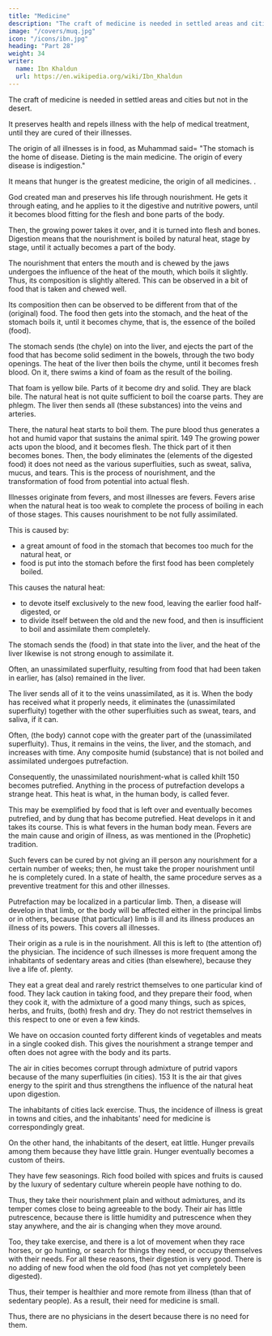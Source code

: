 ```yaml
---
title: "Medicine"
description: "The craft of medicine is needed in settled areas and cities but not in the desert"
image: "/covers/muq.jpg"
icon: "/icons/ibn.jpg"
heading: "Part 28"
weight: 34
writer:
  name: Ibn Khaldun
  url: https://en.wikipedia.org/wiki/Ibn_Khaldun
---
```




The craft of medicine is needed in settled areas and cities but not in the desert.

<!-- This craft is necessary in towns and cities because of its recognized usefulness.  -->

It preserves health and repels illness with the help of medical treatment, until they are cured of their illnesses.

The origin of all illnesses is in food, as Muhammad said<!--  in the comprehensive tradition on medicine, that is reported among physicians but suspected by the religious scholars. 147 He said -->= "The stomach is the home of disease. Dieting is the main medicine. The origin of every disease is indigestion." 

<!-- The statement "The stomach is the home of disease," is obvious. The statement= "Dieting is the main medicine," is to be understood in the sense that himyah "dieting" means "going hungry," since hunger means refraining (ihtima') from food. -->

It means that hunger is the greatest medicine, the origin of all medicines. <!-- The statement= "The origin of every disease is indigestion," is to be understood in the sense that baradah "indigestion" is the addition of new food to the food already in the stomach before it has been digested -->.

<!-- The statement lends itself to) the following comment. --> 

God created man and preserves his life through nourishment. He gets it through eating, and he applies to it the digestive and nutritive powers, until it becomes blood fitting for the flesh and bone parts of the body. 

Then, the growing power takes it over, and it is turned into flesh and bones. Digestion means that the nourishment is boiled by natural heat, stage by stage, until it actually becomes a part of the body. 

The nourishment that enters the mouth and is chewed by the jaws undergoes the influence of the heat of the mouth, which boils it slightly. Thus, its composition is slightly altered. This can be observed in a bit of food that is taken and chewed well. 

Its composition then can be observed to be different from that of the (original) food. The food then gets into the stomach, and the heat of the stomach boils it, until it becomes chyme, that is, the essence of the boiled (food). 

The stomach sends (the chyle) on into the liver, and ejects the part of the food that has become solid sediment in the bowels, through the two body openings. The heat of the liver then boils the chyme, until it becomes fresh blood. On it, there swims a kind of foam as the result of the boiling. 

That foam is yellow bile. Parts of it become dry and solid. They are black bile. The natural heat is not quite sufficient to boil the coarse parts. They are phlegm. The liver then sends all (these substances) into the veins and arteries. 

There, the natural heat starts to boil them. The pure blood thus generates a hot and humid vapor that sustains the animal spirit. 149 The growing power acts upon the blood, and it becomes flesh. The thick part of it then becomes bones. Then,
the body eliminates the (elements of the digested food) it does not need as the various superfluities, such as sweat, saliva, mucus, and tears. This is the process of nourishment, and the transformation of food from potential into actual flesh. 

Illnesses originate from fevers, and most illnesses are fevers. Fevers arise when the natural heat is too weak to complete the process of boiling in each of those stages. This causes nourishment to be not fully assimilated. 

This is caused by:
- a great amount of food in the stomach that becomes too much for the natural heat, or
- food is put into the stomach before the first food has been completely boiled. 

This causes the natural heat:
- to devote itself exclusively to the new food, leaving the earlier food half-digested, or
- to divide itself between the old and the new food, and then is insufficient to boil and assimilate them completely. 

The stomach sends the (food) in that state into the liver, and the heat of the liver likewise is not strong enough to assimilate it. 

Often, an unassimilated superfluity, resulting from food that had been taken in earlier, has (also) remained in the liver. 

The liver sends all of it to the veins unassimilated, as it is. When the body has received what it properly needs, it
eliminates the (unassimilated superfluity) together with the other superfluities such as sweat, tears, and saliva, if it can.

Often, (the body) cannot cope with the greater part of the (unassimilated superfluity). Thus, it remains in the veins, the liver, and the stomach, and increases with time. Any composite humid (substance) that is not boiled and assimilated undergoes putrefaction. 

Consequently, the unassimilated nourishment-what is called khilt 150 becomes putrefied. Anything in the process of putrefaction develops a strange heat. This heat is what, in the human body, is called fever.

This may be exemplified by food that is left over and eventually becomes putrefied, and by dung that has become putrefied. Heat develops in it and takes its course. This is what fevers in the human body mean. Fevers are the main cause and origin of illness, as was mentioned in the (Prophetic) tradition.

Such fevers can be cured by not giving an ill person any nourishment for a certain number of weeks; then, he must take the proper nourishment until he is completely cured. In a state of health, the same procedure serves as a preventive treatment for this and other illnesses.

Putrefaction may be localized in a particular limb. Then, a disease will develop in that limb, or the body will be affected either in the principal limbs or in others, because (that particular) limb is ill and its illness produces an illness of its powers. This covers all illnesses. 

Their origin as a rule is in the nourishment. All this is left to (the attention of) the physician. The incidence of such illnesses is more frequent among the inhabitants of sedentary areas and cities (than elsewhere), because they live a life of. plenty. 

They eat a great deal and rarely restrict themselves to one particular kind of food. They lack caution in taking food, and they prepare their food, when they cook it, with the admixture of a good many things, such as spices, herbs, and fruits, (both) fresh and dry. They do not restrict themselves in this respect to one or even a few kinds. 

We have on occasion counted forty different kinds of vegetables and meats in a single cooked dish. This gives the nourishment a strange temper and often does not agree with the body and its parts.

The air in cities becomes corrupt through admixture of putrid vapors because of the many superfluities (in cities). 153 It is the air that gives energy to the spirit and thus strengthens the influence of the natural heat upon digestion.

The inhabitants of cities lack exercise. <!-- As a rule, they rest and remain quiet. Exercise has no part in their (life) and has no influence upon them. --> Thus, the incidence of illness is great in towns and cities, and the inhabitants' need for medicine is correspondingly great.

On the other hand, the inhabitants of the desert, eat little. Hunger prevails among them because they have little grain. Hunger eventually becomes a custom of theirs.<!--  which is often thought to be something natural to them because it is so lasting. --> 

They have few seasonings. Rich food boiled with spices and fruits is caused by the luxury of sedentary culture wherein people have nothing to do. 

Thus, they take their nourishment plain and without admixtures, and its temper comes close to being agreeable to the body. Their air has little putrescence, because there is little humidity and putrescence when they stay anywhere, and the air is changing when they move around. 

Too, they take exercise, and there is a lot of movement when they race horses, or go hunting, or search for things they need, or occupy themselves with their needs. For all these reasons, their digestion is very good. There is no adding of new food when the old food (has not yet completely been digested). 

Thus, their temper is healthier and more remote from illness (than that of sedentary people). As a result, their need for medicine is small. 

Thus, there are no physicians in the desert because there is no need for them. <!--  The only reason for this
is the lack of need for them, because if physicians were needed in the desert they would be there. There would then be a livelihood for them to lead them to settle there. -->


